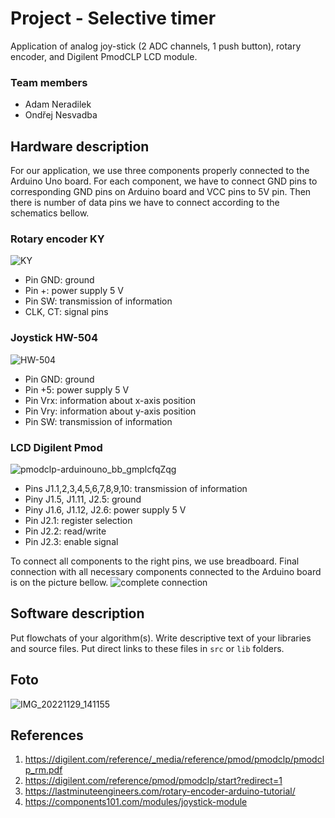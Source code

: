 # Project - Selective timer

Application of analog joy-stick (2 ADC channels, 1 push button), rotary encoder, and Digilent PmodCLP LCD module.

### Team members

* Adam Neradilek
* Ondřej Nesvadba

## Hardware description

For our application, we use three components properly connected to the Arduino Uno board. For each component, we have to connect GND pins to corresponding GND pins on Arduino board and VCC pins to 5V pin. Then there is number of data pins we have to connect according to the schematics bellow.

### Rotary encoder KY
![KY](https://user-images.githubusercontent.com/99417291/205458608-6e49dab6-0f86-4f83-8a98-29bd163364f7.png)

* Pin GND: ground
* Pin +: power supply 5 V
* Pin SW: transmission of information
* CLK, CT: signal pins

### Joystick HW-504
![HW-504](https://user-images.githubusercontent.com/99417291/205458618-b3d640bc-a72d-437f-a9a0-8da89a7361f3.png)

* Pin GND: ground
* Pin +5: power supply 5 V
* Pin Vrx: information about x-axis position 
* Pin Vry: information about y-axis position
* Pin SW: transmission of information

### LCD Digilent Pmod
![pmodclp-arduinouno_bb_gmplcfqZqg](https://user-images.githubusercontent.com/99417291/205458621-2fdcf0f4-b484-4f0c-83ce-bfd333b01045.png)

* Pins J1.1,2,3,4,5,6,7,8,9,10: transmission of information
* Piny J1.5, J1.11, J2.5: ground
* Piny J1.6, J1.12, J2.6: power supply 5 V
* Pin J2.1: register selection
* Pin J2.2: read/write
* Pin J2.3: enable signal

To connect all components to the right pins, we use breadboard. Final connection with all necessary components connected to the Arduino board is on the picture bellow.
![complete connection](https://user-images.githubusercontent.com/99417291/205458941-f0b1735d-0ad1-4454-a5d3-f12c880d6b9c.jpg)


## Software description

Put flowchats of your algorithm(s). Write descriptive text of your libraries and source files. Put direct links to these files in `src` or `lib` folders.

## Foto

![IMG_20221129_141155](https://user-images.githubusercontent.com/99417291/205460198-f538b051-a9f5-404d-ad78-56174f36f3a9.jpg)


## References

1. https://digilent.com/reference/_media/reference/pmod/pmodclp/pmodclp_rm.pdf
2. https://digilent.com/reference/pmod/pmodclp/start?redirect=1
3. https://lastminuteengineers.com/rotary-encoder-arduino-tutorial/
4. https://components101.com/modules/joystick-module
